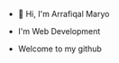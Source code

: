 - 👋 Hi, I'm Arrafiqal Maryo

- I'm Web Development 

- Welcome to my github 

<!---
arrafiqal/arrafiqal is a ✨ special ✨ repository because its `README.md` (this file) appears on your GitHub profile.
You can click the Preview link to take a look at your changes.
--->
